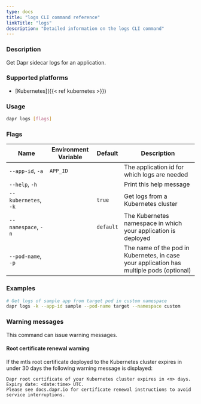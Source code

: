 ```yaml
---
type: docs
title: "logs CLI command reference"
linkTitle: "logs"
description: "Detailed information on the logs CLI command"
---
```


### Description

Get Dapr sidecar logs for an application.

### Supported platforms

- [Kubernetes]({{< ref kubernetes >}})

### Usage

```bash
dapr logs [flags]
```

### Flags

 | Name                 | Environment Variable | Default   | Description                                                                              |
 | -------------------- | -------------------- | --------- | ---------------------------------------------------------------------------------------- |
 | `--app-id`, `-a`     | `APP_ID`             |           | The application id for which logs are needed                                             |
 | `--help`, `-h`       |                      |           | Print this help message                                                                  |
 | `--kubernetes`, `-k` |                      | `true`    | Get logs from a Kubernetes cluster                                                       |
 | `--namespace`, `-n`  |                      | `default` | The Kubernetes namespace in which your application is deployed                           |
 | `--pod-name`, `-p`   |                      |           | The name of the pod in Kubernetes, in case your application has multiple pods (optional) |

### Examples

```bash
# Get logs of sample app from target pod in custom namespace
dapr logs -k --app-id sample --pod-name target --namespace custom
```

### Warning messages
This command can issue warning messages.

#### Root certificate renewal warning
If the mtls root certificate deployed to the Kubernetes cluster expires in under 30 days the following warning message is displayed:

```
Dapr root certificate of your Kubernetes cluster expires in <n> days. Expiry date: <date:time> UTC. 
Please see docs.dapr.io for certificate renewal instructions to avoid service interruptions.
```
